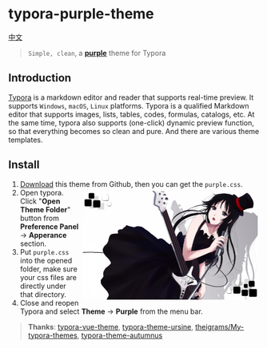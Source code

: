 # typora-purple-theme

[中文](README.md)

> `Simple, clean`,  a **[purple]()** theme for Typora

## Introduction
[Typora](https://www.typora.io/) is a markdown editor and reader that supports real-time preview. It supports `Windows`, `macOS`, `Linux` platforms. Typora is a qualified Markdown editor that supports images, lists, tables, codes, formulas, catalogs, etc. At the same time, typora also supports (one-click) dynamic preview function, so that everything becomes so clean and pure. And there are various theme templates.

## Install

1. [Download](https://github.com/hliu202/typora-purple-theme) this theme from Github, then you can get the `purple.css`.<img src="Tests/assets/m.jpeg" width="350" align=right hspace="5" vspace="5"/>
2. Open typora. Click "**Open Theme Folder**" button from **Preference Panel** → **Apperance** section.
3. Put `purple.css` into the opened folder, make sure your css files are directly under that directory.
4. Close and reopen Typora and select **Theme** → **Purple** from the menu bar.



> **Thanks**: [typora-vue-theme](https://github.com/blinkfox/typora-vue-theme), [typora-theme-ursine](https://github.com/aCluelessDanny/typora-theme-ursine), [theigrams/My-typora-themes](https://github.com/theigrams/My-typora-themes), [typora-theme-autumnus](https://github.com/Soanguy/typora-theme-autumnus)

